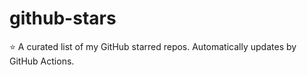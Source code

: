 # github-stars
⭐ A curated list of my GitHub starred repos. Automatically updates by GitHub Actions.
